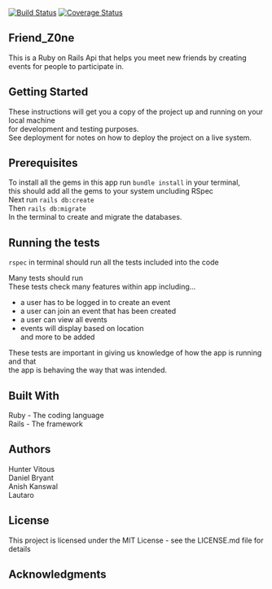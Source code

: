 [![Build Status](https://semaphoreci.com/api/v1/hmvitous/bundle_api-2/branches/development/badge.svg)](https://semaphoreci.com/hmvitous/bundle_api-2)
[![Coverage Status](https://coveralls.io/repos/github/CraftAcademy/bundle_api/badge.svg?branch=development)](https://coveralls.io/github/CraftAcademy/bundle_api?branch=development)<br>

## Friend_Z0ne<br>

This is a Ruby on Rails Api that helps you meet new friends by creating events for people to participate in.

## Getting Started<br>

These instructions will get you a copy of the project up and running on your local machine<br> for development and testing purposes.<br>See deployment for notes on how to deploy the project on a live system.

## Prerequisites<br>

To install all the gems in this app run ```bundle install``` in your terminal, <br> this should add all the gems to your system uncluding RSpec<br>
Next run ```rails db:create```<br>
Then ```rails db:migrate```<br> In the terminal to create and migrate the databases.

## Running the tests<br>

```rspec``` in terminal should run all the tests included into the code<br>

Many tests should run<br>
These tests check many features within app including...<br>
  * a user has to be logged in to create an event<br>
  * a user can join an event that has been created<br>
  * a user can view all events<br>
  * events will display based on location<br>
and more to be added<br>

These tests are important in giving us knowledge of how the app is running and that<br>
the app is behaving the way that was intended.<br>

## Built With<br>

Ruby - The coding language<br>
Rails - The framework<br>


## Authors<br>
Hunter Vitous<br>
Daniel Bryant<br>
Anish Kanswal<br>
Lautaro<br>

## License<br>
This project is licensed under the MIT License - see the LICENSE.md file for details<br>

## Acknowledgments<br>
